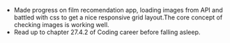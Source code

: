 - Made progress on film recomendation app, loading images from API and battled with css to get a nice responsive grid layout.The core concept of checking images is working well.
- Read up to chapter 27.4.2 of Coding career before falling asleep.
